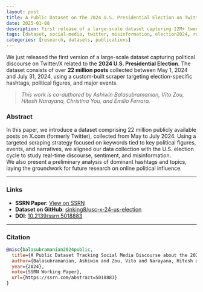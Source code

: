 ```yaml
---
layout: post
title: A Public Dataset on the 2024 U.S. Presidential Election on Twitter/X
date: 2025-01-08
description: First release of a large-scale dataset capturing 22M+ tweets about the 2024 U.S. Presidential Election, co-authored by researchers at USC.
tags: [dataset, social-media, twitter, misinformation, election2024, research]
categories: [research, datasets, publications]
---
```


We just released the first version of a large-scale dataset capturing political discourse on Twitter/X related to the 
**2024 U.S. Presidential Election**. The dataset consists of over **22 million posts** collected between May 1, 2024 and
July 31, 2024, using a custom-built scraper targeting election-specific hashtags, political figures, and major events.

> _This work is co-authored by Ashiwin Balasubramanian, Vito Zou, Hitesh Narayana, Christina You, and Emilio Ferrara._

### Abstract

In this paper, we introduce a dataset comprising 22 million publicly available posts on X.com (formerly Twitter),
collected from May to July 2024. Using a targeted scraping strategy focused on keywords tied to key political figures,
events, and narratives, we aligned our data collection with the U.S. election cycle to study real-time discourse,
sentiment, and misinformation.  
We also present a preliminary analysis of dominant hashtags and topics, laying the groundwork for future research on
online political influence.

---

### Links

- **SSRN Paper**: [View on SSRN](https://ssrn.com/abstract=5018883)
- **Dataset on GitHub**: [sinking8/usc-x-24-us-election](https://github.com/sinking8/usc-x-24-us-election)
- **DOI**: [10.2139/ssrn.5018883](http://dx.doi.org/10.2139/ssrn.5018883)

---

### Citation

```bibtex
@misc{balasubramanian2024public,
  title={A Public Dataset Tracking Social Media Discourse about the 2024 U.S. Presidential Election on Twitter/X},
  author={Balasubramanian, Ashiwin and Zou, Vito and Narayana, Hitesh and You, Christina and Ferrara, Emilio},
  year={2024},
  note={SSRN Working Paper},
  url={https://ssrn.com/abstract=5018883}
}
```
